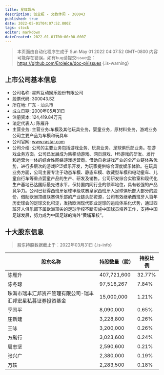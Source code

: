 ```yaml
---
title: 星辉娱乐
description: 创业板 - 文教休闲 - 300043
published: true
date: 2022-05-01T04:07:52.000Z
tags: stock
editor: markdown
dateCreated: 2022-01-01T00:00:00.000Z
---
```


> 本页面由自动化程序生成于 Sun May 01 2022 04:07:52 GMT+0800
> 内容可能存在错误，如有bug请提交issue至：https://github.com/Eroleice/doc-pi/issues
{.is-warning}

## 上市公司基本信息
- 公司名称: 星辉互动娱乐股份有限公司
- 股票代码: 300043.SZ
- 所在地: 广东 - 汕头市
- 成立日期: 2000年05月31日
- 注册资本: 124,419.84万元
- 法定代表人: 陈雁升
- 主营业务: 主营业务:车模及其他玩具业务，婴童业务，原材料业务，游戏业务公司主要产品为车模和玩具车
- 公司官网: www.rastar.com
- 公司介绍: 公司的主要业务包括游戏业务、玩具业务、足球俱乐部业务。在游戏业务方面，公司已发展成为集移动游戏、网页游戏、H5游戏的研发、发行和运营为一体的综合性网络游戏运营商。借助自身游戏产业的全产业链体系优势，进行多层次的游戏IP泛娱乐开发，为玩家提供综合深度娱乐体验。在玩具业务方面，公司主要专注于动态车模、静态车模、收藏型车模和电动童车、儿童自行车等重点婴童产品的生产、研发及销售。公司研发综合实验室和现代化生产基地已达国际最先进水平，保持国内同行业的领军地位，具有较强的产品竞争力。公司已获得西班牙足球甲级联赛皇家西班牙人足球俱乐部大部分的股份，借助欧洲顶级联赛俱乐部的产业链头部资源，公司有效继承西班牙人百年历史球会的足球文化积淀，发扬欧洲现代职业足球的运动体系化优势，通过西班牙人俱乐部下属欧洲顶尖的足球学校不断实施中国球员培养工作，支持中国足球发展，努力成为中国足球的海外“黄埔军校”。


## 十大股东信息
> 股东持股数据截止于：2022年03月31日
{.is-info}

| 股东名称 | 持股数量（股） | 持股比例 |
| --- | --- | --- |
| 陈雁升 | 407,721,600 | 32.77% |
| 陈冬琼 | 97,516,267 | 7.84% |
| 珠海市瑞丰汇邦资产管理有限公司-瑞丰汇邦宏星私募证券投资基金 | 15,000,000 | 1.21% |
| 季国平 | 8,090,000 | 0.65% |
| 庄新建 | 3,228,800 | 0.26% |
| 王咏 | 3,200,000 | 0.26% |
| 方昶行 | 3,023,600 | 0.24% |
| 周志坚 | 2,590,600 | 0.21% |
| 张兴广 | 2,380,000 | 0.19% |
| 万轶 | 2,283,500 | 0.18% |




